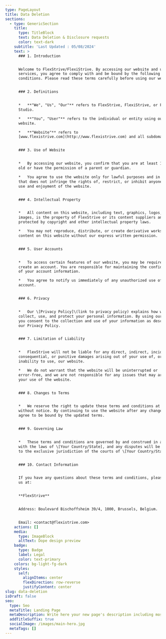 ```yaml
---
type: PageLayout
title: Data Deletion
sections:
  - type: GenericSection
    title:
      type: TitleBlock
      text: Data Deletion & Disclosure requests
      color: text-dark
    subtitle: 'Last Updated : 05/08/2024'
    text: >
      ### 1. Introduction


      Welcome to FlexStrive/FlexiStrive. By accessing our website and using our
      services, you agree to comply with and be bound by the following terms and
      conditions. Please read these terms carefully before using our website.


      ### 2. Definitions


      *   **"We", "Us", "Our"** refers to FlexStrive, FlexiStrive, or FlexStrive
      Studio.

      *   **"You", "User"** refers to the individual or entity using our
      website.

      *   **"Website"** refers to
      [www.flexistrive.com](http://www.flexistrive.com) and all subdomains.


      ### 3. Use of Website


      *   By accessing our website, you confirm that you are at least 18 years
      old or have the permission of a parent or guardian.

      *   You agree to use the website only for lawful purposes and in a way
      that does not infringe the rights of, restrict, or inhibit anyone else's
      use and enjoyment of the website.


      ### 4. Intellectual Property


      *   All content on this website, including text, graphics, logos, and
      images, is the property of FlexStrive or its content suppliers and is
      protected by copyright and other intellectual property laws.

      *   You may not reproduce, distribute, or create derivative works from any
      content on this website without our express written permission.


      ### 5. User Accounts


      *   To access certain features of our website, you may be required to
      create an account. You are responsible for maintaining the confidentiality
      of your account information.

      *   You agree to notify us immediately of any unauthorized use of your
      account.


      ### 6. Privacy


      *   Our \[Privacy Policy]\(link to privacy policy) explains how we
      collect, use, and protect your personal information. By using our website,
      you consent to the collection and use of your information as described in
      our Privacy Policy.


      ### 7. Limitation of Liability


      *   FlexStrive will not be liable for any direct, indirect, incidental,
      consequential, or punitive damages arising out of your use of, or
      inability to use, our website.

      *   We do not warrant that the website will be uninterrupted or
      error-free, and we are not responsible for any issues that may arise from
      your use of the website.


      ### 8. Changes to Terms


      *   We reserve the right to update these terms and conditions at any time
      without notice. By continuing to use the website after any changes, you
      agree to be bound by the updated terms.


      ### 9. Governing Law


      *   These terms and conditions are governed by and construed in accordance
      with the laws of \[Your Country/State], and any disputes will be subject
      to the exclusive jurisdiction of the courts of \[Your Country/State].


      ### 10. Contact Information


      If you have any questions about these terms and conditions, please contact
      us at:


      **FlexStrive**


      Address: Boulevard Bischoffsheim 39/4, 1000, Brussels, Belgium.


      Email: <contact@flexistrive.com>
    actions: []
    media:
      type: ImageBlock
      altText: Dope design preview
    badge:
      type: Badge
      label: Legal
      color: text-primary
    colors: bg-light-fg-dark
    styles:
      self:
        alignItems: center
        flexDirection: row-reverse
        justifyContent: center
slug: data-deletion
isDraft: false
seo:
  type: Seo
  metaTitle: Landing Page
  metaDescription: Write here your new page's description including most relevant keywords.
  addTitleSuffix: true
  socialImage: /images/main-hero.jpg
  metaTags: []
---
```

